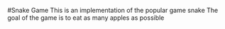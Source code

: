 #Snake Game
This is an implementation of the popular game snake
The goal of the game is to eat as many apples as possible